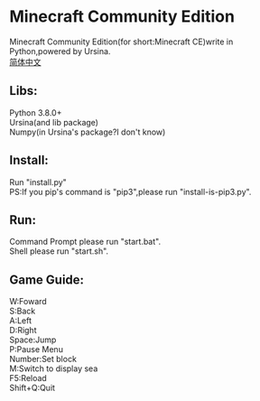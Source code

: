 # Minecraft Community Edition
Minecraft Community Edition(for short:Minecraft CE)write in Python,powered by Ursina.<br>
<a href="README_ZHCN.md">简体中文</a>
## Libs:
Python 3.8.0+<br>
Ursina(and lib package)<br>
Numpy(in Ursina's package?I don't know)
## Install:
Run "install.py"<br>
PS:If you pip's command is "pip3",please run "install-is-pip3.py".
## Run:
Command Prompt please run "start.bat".<br>
Shell please run "start.sh".
## Game Guide:
W:Foward<br>
S:Back<br>
A:Left<br>
D:Right<br>
Space:Jump<br>
P:Pause Menu<br>
Number:Set block<br>
M:Switch to display sea<br>
F5:Reload<br>
Shift+Q:Quit
